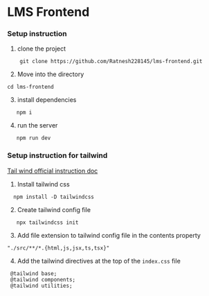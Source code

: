 # LMS Frontend 

### Setup instruction

1. clone the project
```
    git clone https://github.com/Ratnesh228145/lms-frontend.git
```

2. Move into the directory
```
cd lms-frontend
```
3. install dependencies
```
   npm i 
```
4. run the server
```
   npm run dev
```



### Setup instruction for tailwind

[Tail wind official instruction doc](https://tailwindcss.com/docs/installation)

1. Install tailwind css
  ```
    npm install -D tailwindcss
  ```
2. Create tailwind config file
  ```
     npx tailwindcss init
  ```
3. Add file extension to tailwind config file in the contents property
  ```
  "./src/**/*.{html,js,jsx,ts,tsx}"
  ```
4. Add the tailwind directives at the top of the `index.css` file
  ```
   @tailwind base;
   @tailwind components;
   @tailwind utilities;
  ```
